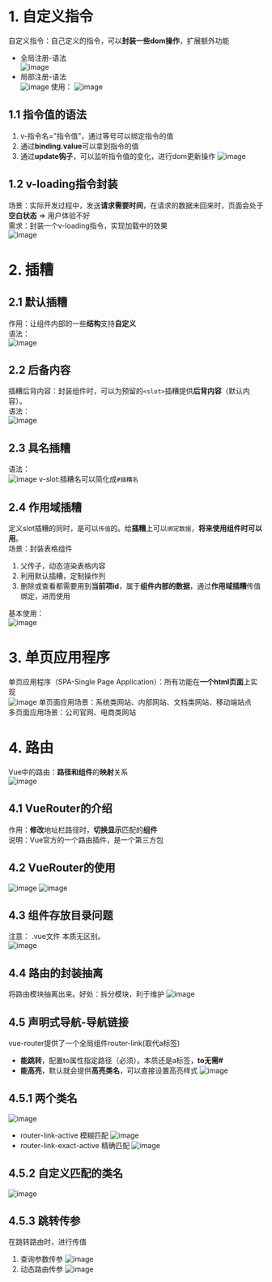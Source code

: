 # 1. 自定义指令
自定义指令：自己定义的指令，可以**封装一些dom操作**，扩展额外功能  
- 全局注册-语法  
![image](https://github.com/Happy-jianghui/Frontend-Learning/assets/98568967/4c987fe0-b9e8-4d0a-971c-b6aba63ee78e)
- 局部注册-语法  
![image](https://github.com/Happy-jianghui/Frontend-Learning/assets/98568967/c8958dfe-6015-4a94-9a16-84ab25accca0)
使用：
![image](https://github.com/Happy-jianghui/Frontend-Learning/assets/98568967/26c2f697-dbfa-4e19-a947-3db7ca763867)

## 1.1 指令值的语法
1. v-指令名="指令值"，通过等号可以绑定指令的值
2. 通过**binding.value**可以拿到指令的值
3. 通过**update钩子**，可以监听指令值的变化，进行dom更新操作
![image](https://github.com/Happy-jianghui/Frontend-Learning/assets/98568967/4353ce7d-4608-47c3-9801-aa60bbec18f7)

## 1.2 v-loading指令封装
场景：实际开发过程中，发送**请求需要时间**，在请求的数据未回来时，页面会处于**空白状态** => 用户体验不好  
需求：封装一个v-loading指令，实现加载中的效果  
![image](https://github.com/Happy-jianghui/Frontend-Learning/assets/98568967/690cfc7c-4405-4a4e-951c-aae15e76631d)


# 2. 插糟
## 2.1 默认插糟
作用：让组件内部的一些**结构**支持**自定义**  
语法：  
![image](https://github.com/Happy-jianghui/Frontend-Learning/assets/98568967/3f9b5e37-e5f1-4004-9b1c-a626af6215b4)

## 2.2 后备内容
插糟后背内容：封装组件时，可以为预留的`<slot>`插糟提供**后背内容**（默认内容）。  
语法：  
![image](https://github.com/Happy-jianghui/Frontend-Learning/assets/98568967/6778c76d-e0ec-4c0e-9201-420b0a4632f0)

## 2.3 具名插糟
语法：  
![image](https://github.com/Happy-jianghui/Frontend-Learning/assets/98568967/01f47786-2104-4252-bad3-a9c45e18010d)
v-slot:插糟名可以简化成`#插糟名`

## 2.4 作用域插糟
定义slot插糟的同时，是可以`传值`的。给**插糟**上可以`绑定数据`，**将来使用组件时可以用**。  
场景：封装表格组件  
1. 父传子，动态渲染表格内容
2. 利用默认插糟，定制操作列
3. 删除或查看都需要用到**当前项id**，属于**组件内部的数据**，通过**作用域插糟**传值绑定，进而使用

基本使用：  
![image](https://github.com/Happy-jianghui/Frontend-Learning/assets/98568967/c97b77c3-143f-4f56-b8ab-01d354a1cda5)



# 3. 单页应用程序
单页应用程序（SPA-Single Page Application）：所有功能在**一个html页面**上实现  
![image](https://github.com/Happy-jianghui/Frontend-Learning/assets/98568967/744e728f-fbef-4c05-8846-f4132641e047)
单页面应用场景：系统类网站、内部网站、文档类网站、移动端站点  
多页面应用场景：公司官网、电商类网站


# 4. 路由
Vue中的路由：**路径和组件**的**映射**关系  
![image](https://github.com/Happy-jianghui/Frontend-Learning/assets/98568967/2234a3fd-76c7-45ea-a14c-6fe45316d6ed)

## 4.1 VueRouter的介绍
作用：**修改**地址栏路径时，**切换显示**匹配的**组件**  
说明：Vue官方的一个路由插件，是一个第三方包

## 4.2 VueRouter的使用
![image](https://github.com/Happy-jianghui/Frontend-Learning/assets/98568967/e975749e-472d-40c6-80d6-7d62d2a8808b)
![image](https://github.com/Happy-jianghui/Frontend-Learning/assets/98568967/df1800a8-80ef-4825-b933-ec8ed5e1ffa2)

## 4.3 组件存放目录问题
注意： .vue文件 本质无区别。  
![image](https://github.com/Happy-jianghui/Frontend-Learning/assets/98568967/20933fa2-2755-4804-88ce-ae4e01cf0575)


## 4.4 路由的封装抽离
将路由模块抽离出来。好处：拆分模块，利于维护
![image](https://github.com/Happy-jianghui/Frontend-Learning/assets/98568967/bddb02b5-255a-4881-ba8b-49455166c48d)

## 4.5 声明式导航-导航链接
vue-router提供了一个全局组件router-link(取代a标签)
 - **能跳转**，配置to属性指定路径（必须）。本质还是a标签，**to无需#**
 - **能高亮**，默认就会提供**高亮类名**，可以直接设置高亮样式
![image](https://github.com/Happy-jianghui/Frontend-Learning/assets/98568967/9163f960-3599-4b5f-99f1-fc7fde9196f8)

## 4.5.1 两个类名
![image](https://github.com/Happy-jianghui/Frontend-Learning/assets/98568967/6989a7a2-199d-4c80-84bc-2937eef40573)
 - router-link-active 模糊匹配
![image](https://github.com/Happy-jianghui/Frontend-Learning/assets/98568967/04b0c54d-29b3-43b1-a6fd-6b6d3f19d492)
 - router-link-exact-active 精确匹配
![image](https://github.com/Happy-jianghui/Frontend-Learning/assets/98568967/5eb1618e-0fe1-4e5b-8303-308046848f29)

## 4.5.2 自定义匹配的类名
![image](https://github.com/Happy-jianghui/Frontend-Learning/assets/98568967/7822f587-e5c2-486e-b506-5a77432a0c22)

## 4.5.3 跳转传参
在跳转路由时，进行传值  
 1. 查询参数传参
 ![image](https://github.com/Happy-jianghui/Frontend-Learning/assets/98568967/44facca4-e965-4a57-b430-61f65317c81c)
 2. 动态路由传参
 ![image](https://github.com/Happy-jianghui/Frontend-Learning/assets/98568967/1b5c975e-8aef-4fa9-a9a9-8118d49bcec4)


